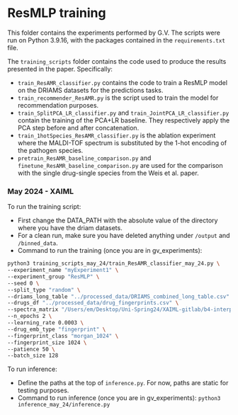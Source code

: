 # ResMLP training

This folder contains the experiments performed by G.V.
The scripts were run on Python 3.9.16, with the packages contained in the `requirements.txt` file.

The `training_scripts` folder contains the code used to produce the results presented in the paper.
Specifically:

- `train_ResAMR_classifier.py` contains the code to train a ResMLP model on the DRIAMS datasets for the predictions tasks.
- `train_recommender_ResAMR.py` is the script used to train the model for recommendation purposes.
- `train_SplitPCA_LR_classifier.py` and `train_JointPCA_LR_classifier.py` contain the training of the PCA+LR baseline. They respectively apply the PCA step before and after concatenation.
- `train_1hotSpecies_ResAMR_classifier.py` is the ablation experiment where the MALDI-TOF spectrum is substituted by the 1-hot encoding of the pathogen species.
- `pretrain_ResAMR_baseline_comparison.py` and `finetune_ResAMR_baseline_comparison.py` are used for the comparison with the single drug-single species from the Weis et al. paper.

### May 2024 - XAIML
To run the training script:
- First change the DATA_PATH with the absolute value of the directory where you have the driam datasets.
- For a clean run, make sure you have deleted anything under `/output` and `/binned_data`.
- Command to run the training (once you are in gv_experiments):

```bash
python3 training_scripts_may_24/train_ResAMR_classifier_may_24.py \
--experiment_name "myExperiment1" \
--experiment_group "ResMLP" \
--seed 0 \
--split_type "random" \
--driams_long_table "../processed_data/DRIAMS_combined_long_table.csv" \
--drugs_df "../processed_data/drug_fingerprints.csv" \
--spectra_matrix "/Users/em/Desktop/Uni-Spring24/XAIML-gitlab/b4-interpretable-antimicrobial-recommendation/MultimodalAMR/tests_erges/spectra_binned_6000_all.npy" \
--n_epochs 2 \
--learning_rate 0.0003 \
--drug_emb_type "fingerprint" \
--fingerprint_class "morgan_1024" \
--fingerprint_size 1024 \
--patience 50 \
--batch_size 128
```


To run inference:
- Define the paths at the top of `inference.py`. For now, paths are static for testing purposes.
- Command to run inference (once you are in gv_experiments):
`python3 inference_may_24/inference.py`



